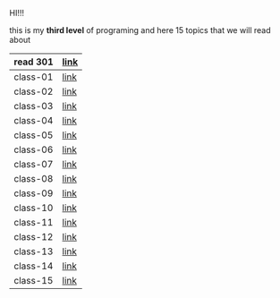 HI!!!

this is my **third level** of programing and here 15 topics that we will read about

| read  301   | [link](301/class301.md)   |
| ----------- | --------------------- |
| class-01    | [link](class001.md)               |
| class-02    | [link](class002.md) |
| class-03    | [link](class003.md)  |
| class-04    | [link](class004.md)   |
| class-05    | [link](class005.md)  |
| class-06    | [link](class006.md)   |
| class-07    | [link](class007.md)|
|  class-08   | [link](class008.md)  |
|  class-09   | [link](class009.md)  |
|  class-10   | [link](class010.md)  |
|  class-11   | [link](class011.md) |
| class-12    | [link](class012.md) |
|  class-13   | [link](class013.md) |
|  class-14   | [link](class014.md) |
|  class-15   | [link](class015.md)  |